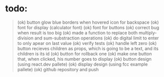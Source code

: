 # todo:
> (ok) button glow blue borders when hovered
> icon for backspace
> (ok) font for display (calculator font)
> (ok) font for buttons
> (ok) correct bug when result is too big
> (ok) made a function to replace both multiply-division and sum-substraction operations
> (ok) do digital limit to enter to only apear on last value
> (ok) verify tests
> (ok) handle left zero
> (ok) button recieves children as props, which is going to be a text, and its children is its id
> (ok) button for rollback one
> (ok) make one button that, when clicked, his number goes to display
> (ok) button design (using react.dev pallete)
> (ok) display design (using fcc example pallete)
> (ok) github repository and push